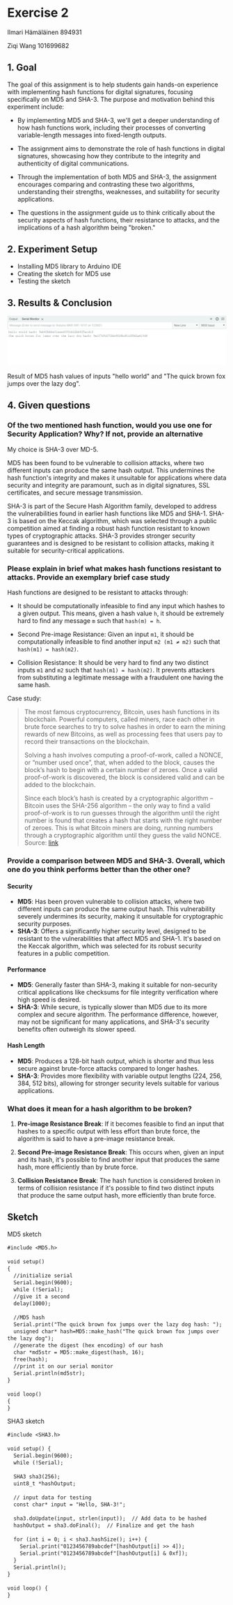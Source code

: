 # Exercise 2

Ilmari Hämäläinen 894931

Ziqi Wang 101699682

## 1. Goal

The goal of this assignment is to help students gain hands-on experience with implementing hash functions for digital signatures, focusing specifically on MD5 and SHA-3. The purpose and motivation behind this experiment include:

- By implementing MD5 and SHA-3, we'll get a deeper understanding of how hash functions work, including their processes of converting variable-length messages into fixed-length outputs.

- The assignment aims to demonstrate the role of hash functions in digital signatures, showcasing how they contribute to the integrity and authenticity of digital communications.

- Through the implementation of both MD5 and SHA-3, the assignment encourages comparing and contrasting these two algorithms, understanding their strengths, weaknesses, and suitability for security applications.

- The questions in the assignment guide us to think critically about the security aspects of hash functions, their resistance to attacks, and the implications of a hash algorithm being "broken."

## 2. Experiment Setup

- Installing MD5 library to Arduino IDE
- Creating the sketch for MD5 use
- Testing the sketch

## 3. Results & Conclusion

![hash computation image](images/image.png)

Result of MD5 hash values of inputs "hello world" and "The quick brown fox jumps over the lazy dog".

## 4. Given questions

### Of the two mentioned hash function, would you use one for Security Application? Why? If not, provide an alternative

My choice is SHA-3 over MD-5.

MD5 has been found to be vulnerable to collision attacks, where two different inputs can produce the same hash output. This undermines the hash function's integrity and makes it unsuitable for applications where data security and integrity are paramount, such as in digital signatures, SSL certificates, and secure message transmission.

SHA-3 is part of the Secure Hash Algorithm family, developed to address the vulnerabilities found in earlier hash functions like MD5 and SHA-1. SHA-3 is based on the Keccak algorithm, which was selected through a public competition aimed at finding a robust hash function resistant to known types of cryptographic attacks. SHA-3 provides stronger security guarantees and is designed to be resistant to collision attacks, making it suitable for security-critical applications.

### Please explain in brief what makes hash functions resistant to attacks. Provide an exemplary brief case study

Hash functions are designed to be resistant to attacks through:

- It should be computationally infeasible to find any input which hashes to a given output. This means, given a hash value `h`, it should be extremely hard to find any message `m` such that `hash(m) = h`.

- Second Pre-image Resistance: Given an input `m1`, it should be computationally infeasible to find another input `m2 (m1 ≠ m2)` such that `hash(m1) = hash(m2)`.

- Collision Resistance: It should be very hard to find any two distinct inputs `m1` and `m2` such that `hash(m1) = hash(m2)`. It prevents attackers from substituting a legitimate message with a fraudulent one having the same hash.

Case study:

> The most famous cryptocurrency, Bitcoin, uses hash functions in its blockchain. Powerful computers, called miners, race each other in brute force searches to try to solve hashes in order to earn the mining rewards of new Bitcoins, as well as processing fees that users pay to record their transactions on the blockchain.
>
> Solving a hash involves computing a proof-of-work, called a NONCE, or “number used once”, that, when added to the block, causes the block’s hash to begin with a certain number of zeroes. Once a valid proof-of-work is discovered, the block is considered valid and can be added to the blockchain.
>
> Since each block’s hash is created by a cryptographic algorithm – Bitcoin uses the SHA-256 algorithm – the only way to find a valid proof-of-work is to run guesses through the algorithm until the right number is found that creates a hash that starts with the right number of zeroes. This is what Bitcoin miners are doing, running numbers through a cryptographic algorithm until they guess the valid NONCE.
> Source: [link](https://corporatefinanceinstitute.com/resources/cryptocurrency/hash-function/)

### Provide a comparison between MD5 and SHA-3. Overall, which one do you think performs better than the other one?

#### Security

- **MD5**: Has been proven vulnerable to collision attacks, where two different inputs can produce the same output hash. This vulnerability severely undermines its security, making it unsuitable for cryptographic security purposes.
- **SHA-3**: Offers a significantly higher security level, designed to be resistant to the vulnerabilities that affect MD5 and SHA-1. It's based on the Keccak algorithm, which was selected for its robust security features in a public competition.

#### Performance

- **MD5**: Generally faster than SHA-3, making it suitable for non-security critical applications like checksums for file integrity verification where high speed is desired.
- **SHA-3**: While secure, is typically slower than MD5 due to its more complex and secure algorithm. The performance difference, however, may not be significant for many applications, and SHA-3's security benefits often outweigh its slower speed.

#### Hash Length

- **MD5**: Produces a 128-bit hash output, which is shorter and thus less secure against brute-force attacks compared to longer hashes.
- **SHA-3**: Provides more flexibility with variable output lengths (224, 256, 384, 512 bits), allowing for stronger security levels suitable for various applications.

### What does it mean for a hash algorithm to be broken?

1. **Pre-image Resistance Break**: If it becomes feasible to find an input that hashes to a specific output with less effort than brute force, the algorithm is said to have a pre-image resistance break.

2. **Second Pre-image Resistance Break**: This occurs when, given an input and its hash, it's possible to find another input that produces the same hash, more efficiently than by brute force.

3. **Collision Resistance Break**: The hash function is considered broken in terms of collision resistance if it's possible to find two distinct inputs that produce the same output hash, more efficiently than brute force.

## Sketch
MD5 sketch
```
#include <MD5.h>

void setup()
{
  //initialize serial
  Serial.begin(9600);
  while (!Serial);
  //give it a second
  delay(1000);

  //MD5 hash
  Serial.print("The quick brown fox jumps over the lazy dog hash: ");
  unsigned char* hash=MD5::make_hash("The quick brown fox jumps over the lazy dog");
  //generate the digest (hex encoding) of our hash
  char *md5str = MD5::make_digest(hash, 16);
  free(hash);
  //print it on our serial monitor
  Serial.println(md5str);
}

void loop()
{
}
```
SHA3 sketch
```
#include <SHA3.h> 

void setup() {
  Serial.begin(9600);
  while (!Serial); 

  SHA3 sha3(256); 
  uint8_t *hashOutput;

  // input data for testing
  const char* input = "Hello, SHA-3!"; 

  sha3.doUpdate(input, strlen(input));  // Add data to be hashed
  hashOutput = sha3.doFinal();  // Finalize and get the hash

  for (int i = 0; i < sha3.hashSize(); i++) {
    Serial.print("0123456789abcdef"[hashOutput[i] >> 4]);
    Serial.print("0123456789abcdef"[hashOutput[i] & 0xf]);
  }
  Serial.println();
}

void loop() {
}
```
